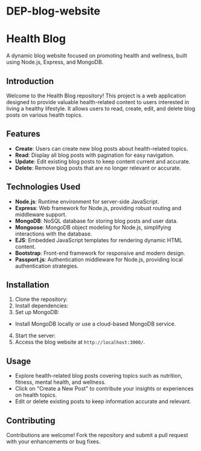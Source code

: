 # DEP-blog-website
# Health Blog

A dynamic blog website focused on promoting health and wellness, built using Node.js, Express, and MongoDB.

## Introduction

Welcome to the Health Blog repository! This project is a web application designed to provide valuable health-related content to users interested in living a healthy lifestyle. It allows users to read, create, edit, and delete blog posts on various health topics.

## Features

- **Create**: Users can create new blog posts about health-related topics.
- **Read**: Display all blog posts with pagination for easy navigation.
- **Update**: Edit existing blog posts to keep content current and accurate.
- **Delete**: Remove blog posts that are no longer relevant or accurate.

## Technologies Used

- **Node.js**: Runtime environment for server-side JavaScript.
- **Express**: Web framework for Node.js, providing robust routing and middleware support.
- **MongoDB**: NoSQL database for storing blog posts and user data.
- **Mongoose**: MongoDB object modeling for Node.js, simplifying interactions with the database.
- **EJS**: Embedded JavaScript templates for rendering dynamic HTML content.
- **Bootstrap**: Front-end framework for responsive and modern design.
- **Passport.js**: Authentication middleware for Node.js, providing local authentication strategies.

## Installation

1. Clone the repository:
2. Install dependencies:
3. Set up MongoDB:
- Install MongoDB locally or use a cloud-based MongoDB service.
4. Start the server:
5. Access the blog website at `http://localhost:3000/`.

## Usage

- Explore health-related blog posts covering topics such as nutrition, fitness, mental health, and wellness.
- Click on "Create a New Post" to contribute your insights or experiences on health topics.
- Edit or delete existing posts to keep information accurate and relevant.

## Contributing

Contributions are welcome! Fork the repository and submit a pull request with your enhancements or bug fixes.



   
